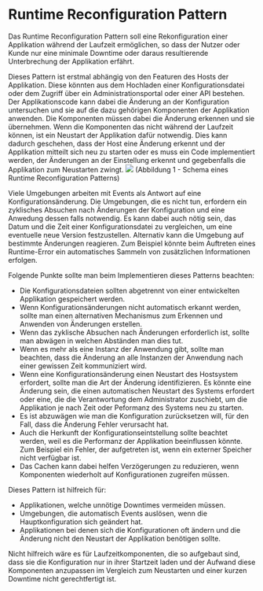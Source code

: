 # Runtime Reconfiguration Pattern
Das Runtime Reconfiguration Pattern soll eine Rekonfiguration einer Applikation während der Laufzeit ermöglichen, so dass der Nutzer oder Kunde nur eine minimale Downtime oder daraus resultierende Unterbrechung der Applikation erfährt.

Dieses Pattern ist erstmal abhängig von den Featuren des Hosts der Applikation. Diese könnten aus dem Hochladen einer Konfigurationsdatei oder dem Zugriff über ein Administrationsportal oder einer API bestehen.
Der Applikationscode kann dabei die Änderung an der Konfiguration untersuchen und sie auf die dazu gehörigen Komponenten der Applikation anwenden. Die Komponenten müssen dabei die Änderung erkennen und sie übernehmen.
Wenn die Komponenten das nicht während der Laufzeit können, ist ein Neustart der Applikation dafür notwendig. Dies kann dadurch geschehen, dass der Host eine Änderung erkennt und der Applikation mitteilt sich neu zu starten oder es muss ein Code implementiert werden, der Änderungen an der Einstellung erkennt und gegebenfalls die Applikation zum Neustarten zwingt.
![](/assets/runtime-reconfiguration-pattern.png)
(Abbildung 1 - Schema eines Runtime Reconfiguration Patterns)

Viele Umgebungen arbeiten mit Events als Antwort auf eine Konfigurationsänderung. Die Umgebungen, die es nicht tun, erfordern ein zyklisches Absuchen nach Änderungen der Konfiguration und eine  Anwedung dessen falls notwendig. Es kann dabei auch nötig sein, das Datum und die Zeit einer Konfigurationsdatei zu vergleichen, um eine eventuelle neue Version festzustellen.
Alternativ kann die Umgebung auf bestimmte Änderungen reagieren. Zum Beispiel könnte beim Auftreten eines Runtime-Error ein automatisches Sammeln von zusätzlichen Informationen erfolgen.

Folgende Punkte sollte man beim Implementieren dieses Patterns beachten:
* Die Konfigurationsdateien sollten abgetrennt von einer entwickelten Applikation gespeichert werden.
* Wenn Konfigurationsänderungen nicht automatisch erkannt werden, sollte man einen alternativen Mechanismus zum Erkennen und Anwenden von Änderungen erstellen.
* Wenn das zyklische Absuchen nach Änderungen erforderlich ist, sollte man abwägen in welchen Abständen man dies tut.
* Wenn es mehr als eine Instanz der Anwendung gibt, sollte man beachten, dass die Änderung an alle Instanzen der Anwendung nach einer gewissen Zeit kommuniziert wird.
* Wenn eine Konfigurationsänderung einen Neustart des Hostsystem erfordert, sollte man die Art der Änderung identifizieren. Es könnte eine Änderung sein, die einen automatischen Neustart des Systems erfordert oder eine, die die Verantwortung dem Administrator zuschiebt, um die Applikation je nach Zeit oder Peformanz des Systems neu zu starten.
* Es ist abzuwägen wie man die Konfiguration zurücksetzen will, für den Fall, dass die Änderung Fehler verursacht hat.
* Auch die Herkunft der Konfigurationseintstellung sollte beachtet werden, weil es die Performanz der Applikation beeinflussen könnte. Zum Beispiel ein Fehler, der aufgetreten ist, wenn ein externer Speicher nicht verfügbar ist.
* Das Cachen kann dabei helfen Verzögerungen zu reduzieren, wenn Komponenten wiederholt auf Konfigurationen zugreifen müssen.

Dieses Pattern ist hilfreich für:
* Applikationen, welche unnötige Downtimes vermeiden müssen.
* Umgebungen, die automatisch Events auslösen, wenn die Hauptkonfiguration sich geändert hat.
* Applikationen bei denen sich die Konfigurationen oft ändern und die Änderung nicht den Neustart der Applikation benötigen sollte.

Nicht hilfreich wäre es für Laufzeitkomponenten, die so aufgebaut sind, dass sie die Konfiguration nur in ihrer Startzeit laden und der Aufwand diese Komponenten anzupassen im Vergleich zum Neustarten und einer kurzen Downtime nicht gerechtfertigt ist.